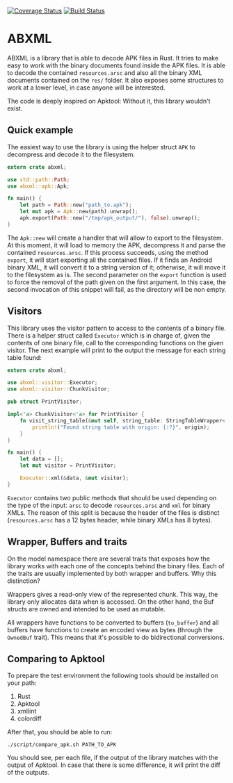 [![Coverage Status][coverage_badge]][coverage_link]
[![Build Status][status_badge]][status_link]

# ABXML

ABXML is a library that is able to decode APK files in Rust. It tries to make easy to work with the binary documents found inside the APK files. It is able to decode the contained `resources.arsc` and also all the binary XML documents contained on the `res/` folder. It also exposes some structures to work at a lower level, in case anyone will be interested.

The code is deeply inspired on Apktool: Without it, this library wouldn't exist.

## Quick example

The easiest way to use the library is using the helper struct `APK` to decompress and decode it to the filesystem.

```rust
extern crate abxml;

use std::path::Path;
use abxml::apk::Apk;

fn main() {
    let path = Path::new("path_to.apk");
    let mut apk = Apk::new(path).unwrap();
    apk.export(Path::new("/tmp/apk_output/"), false).unwrap();
}

```

The `Apk::new` will create a handler that will allow to export to the filesystem. At this moment, it will load to memory the APK, decompress it and parse the contained `resources.arsc`. If this process succeeds, using the method `export`, it will start exporting all the contained files. If it finds an Android binary XML, it will convert it to a string version of it; otherwise, it will move it to the filesystem as is. The second parameter on the `export` function is used to force the removal of the path given on the first argument. In this case, the second invocation of this snippet will fail, as the directory will be non empty.

## Visitors

This library uses the visitor pattern to access to the contents of a binary file. There is a helper struct called `Executor` which is in charge of, given the contents of one binary file, call to the corresponding functions on the given visitor. The next example will print to the output the message for each string table found:

```rust
extern crate abxml;

use abxml::visitor::Executor;
use abxml::visitor::ChunkVisitor;

pub struct PrintVisitor;

impl<'a> ChunkVisitor<'a> for PrintVisitor {
    fn visit_string_table(&mut self, string_table: StringTableWrapper<'a>, origin: Origin) {
        println!("Found string table with origin: {:?}", origin);
    }
}

fn main() {
    let data = [];
    let mut visitor = PrintVisitor;

    Executor::xml(&data, &mut visitor);
}
```

`Executor` contains two public methods that should be used depending on the type of the input: `arsc` to decode `resources.arsc` and `xml` for binary XMLs. The reason of this split is because the header of the files is distinct (`resources.arsc` has a 12 bytes header, while binary XMLs has 8 bytes).

## Wrapper, Buffers and traits

On the model namespace there are several traits that exposes how the library works with each one of the concepts behind the binary files. Each of the traits are usually implemented by both wrapper and buffers. Why this distinction?

Wrappers gives a read-only view of the represented chunk. This way, the library only allocates data when is accessed. On the other hand, the Buf structs are owned and intended to be used as mutable.

All wrappers have functions to be converted to buffers (`to_buffer`) and all buffers have functions to create an encoded view as bytes (through the `OwnedBuf` trait). This means that it's possible to do bidirectional conversions.

## Comparing to Apktool

To prepare the test environment the following tools should be installed on your path:

1. Rust
2. Apktool
3. xmllint
4. colordiff

After that, you should be able to run:

```
./script/compare_apk.sh PATH_TO_APK
```

You should see, per each file, if the output of the library matches with the output of Apktool.
In case that there is some difference, it will print the diff of the outputs.

[coverage_badge]: https://coveralls.io/repos/github/gnieto/abxml-rs/badge.svg?branch=develop
[coverage_link]: https://coveralls.io/github/gnieto/abxml-rs?branch=develop
[status_badge]: https://travis-ci.org/SUPERAndroidAnalyzer/abxml-rs.svg?branch=develop
[status_link]: https://travis-ci.org/SUPERAndroidAnalyzer/abxml-rs
